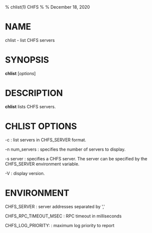 % chlist(1) CHFS
%
% December 18, 2020

# NAME
chlist - list CHFS servers

# SYNOPSIS
**chlist** [_options_]

# DESCRIPTION
**chlist** lists CHFS servers.

# CHLIST OPTIONS
-c
: list servers in CHFS_SERVER format.

-n num_servers
: specifies the number of servers to display.

-s server
: specifies a CHFS server.  The server can be specified by the CHFS_SERVER environment variable.

-V
: display version.

# ENVIRONMENT
CHFS_SERVER
: server addresses separated by ','

CHFS_RPC_TIMEOUT_MSEC
: RPC timeout in milliseconds

CHFS_LOG_PRIORITY:
: maximum log priority to report
